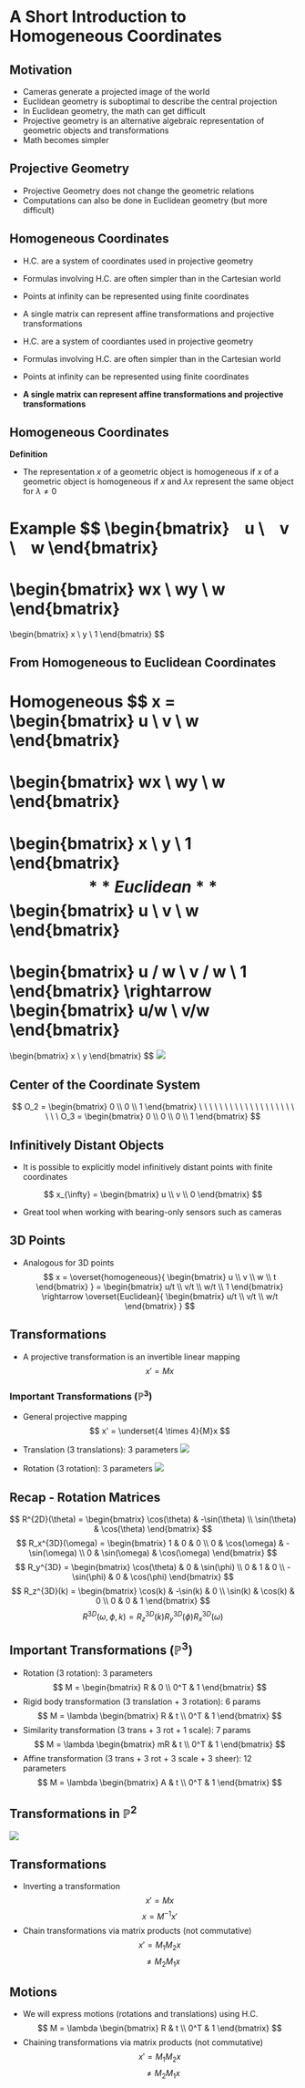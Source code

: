 # A Short Introduction to Homogeneous Coordinates
## Motivation
- Cameras generate a projected image of the world
- Euclidean geometry is suboptimal to describe the central projection
- In Euclidean geometry, the math can get difficult
- Projective geometry is an alternative algebraic representation of geometric objects and transformations
- Math becomes simpler

## Projective Geometry
- Projective Geometry does not change the geometric relations
- Computations can also be done in Euclidean geometry (but more difficult)

## Homogeneous Coordinates
- H.C. are a system of coordinates used in projective geometry
- Formulas involving H.C. are often simpler than in the Cartesian world
- Points at infinity can be represented using finite coordinates
- A single matrix can represent affine transformations and projective transformations

- H.C. are a system of coordiantes used in projective geometry
- Formulas involving H.C. are often simpler than in the Cartesian world
- Points at infinity can be represented using finite coordinates
- **A single matrix can represent affine transformations and projective transformations**

## Homogeneous Coordinates
**Definition**
- The representation $x$ of a geometric object is homogeneous if $x$ of a geometric object is homogeneous if $x$ and $\lambda x$ represent the same object for $\lambda \neq 0$ 

**Example**
$$
\begin{bmatrix}
   u \\ 
   v \\
   w
\end{bmatrix}
= 
\begin{bmatrix}
	wx \\
	wy \\
	w
\end{bmatrix}
=
\begin{bmatrix}
	x \\
	y \\ 
	1
\end{bmatrix}
$$

## From Homogeneous to Euclidean Coordinates
**Homogeneous**
$$
x = 
\begin{bmatrix}
u \\
v \\
w
\end{bmatrix}
=
\begin{bmatrix}
wx \\
wy \\
w
\end{bmatrix}
=
\begin{bmatrix}
x \\
y \\
1
\end{bmatrix}
$$
**Euclidean**
$$
\begin{bmatrix}
u \\
v \\
w
\end{bmatrix}
=
\begin{bmatrix}
u / w \\
v / w \\
1
\end{bmatrix}
\rightarrow
\begin{bmatrix}
u/w \\
v/w
\end{bmatrix}
=
\begin{bmatrix}
x \\
y
\end{bmatrix}
$$
![](Images/from-homogeneous-to-euclidean-coordinates.png)

## Center of the Coordinate System
$$
O_2 = 
\begin{bmatrix}
0 \\
0 \\
1
\end{bmatrix} \ \ \ \ \ \ \ \ \ \ \ \ \ \ \ \ \ \ \ \ \  \
O_3 = 
\begin{bmatrix}
0 \\
0 \\
0 \\
1
\end{bmatrix}
$$

## Infinitively Distant Objects
- It is possible to explicitly model infinitively distant points with finite coordinates

$$
x_{\infty} = 
\begin{bmatrix}
u \\
v \\
0
\end{bmatrix}
$$

- Great tool when working with bearing-only sensors such as cameras

## 3D Points
- Analogous for 3D points
$$
x = \overset{homogeneous}{
\begin{bmatrix}
u \\
v \\
w \\
t
\end{bmatrix}
}
=
\begin{bmatrix}
u/t \\
v/t \\
w/t \\
1
\end{bmatrix}
\rightarrow
\overset{Euclidean}{
\begin{bmatrix}
u/t \\
v/t \\
w/t
\end{bmatrix}
}
$$
## Transformations
- A projective transformation is an invertible linear mapping
$$
x' = Mx
$$
### Important Transformations ($\mathbb{P}^3$)
- General projective mapping
$$
x' = \underset{4 \times 4}{M}x
$$
- Translation (3 translations): 3 parameters
![](Images/important-transformations.png)

- Rotation (3 rotation): 3 parameters
![](important-transformations2.png)

## Recap - Rotation Matrices
$$
R^{2D}(\theta) =
\begin{bmatrix}
\cos(\theta) & -\sin(\theta) \\
\sin(\theta) & \cos(\theta)
\end{bmatrix}
$$
$$
R_x^{3D}(\omega) = 
\begin{bmatrix}
1 & 0 & 0 \\
0 & \cos(\omega) & -\sin(\omega) \\
0 & \sin(\omega) & \cos(\omega)
\end{bmatrix}
$$
$$
R_y^{3D} = 
\begin{bmatrix}
\cos(\theta) & 0 & \sin(\phi) \\
0 & 1 & 0 \\
-\sin(\phi) & 0 & \cos(\phi)
\end{bmatrix}
$$
$$
R_z^{3D}(k) = 
\begin{bmatrix}
\cos(k) & -\sin(k) & 0 \\
\sin(k) & \cos(k) & 0 \\
0 & 0 & 1
\end{bmatrix}
$$
$$
R^{3D}(\omega, \phi, k) = R_z^{3D}(k)R_y^{3D}(\phi)R_x^{3D}(\omega)
$$
## Important Transformations ($\mathbb{P}^3$)
- Rotation (3 rotation): 3 parameters
$$
M = 
\begin{bmatrix}
R & 0 \\
0^T & 1
\end{bmatrix}
$$
- Rigid body transformation (3 translation + 3 rotation): 6 params
$$
M = \lambda
\begin{bmatrix}
R & t \\
0^T & 1
\end{bmatrix}
$$
- Similarity transformation (3 trans + 3 rot + 1 scale): 7 params
$$
M = \lambda
\begin{bmatrix}
mR & t \\
0^T & 1
\end{bmatrix}
$$
- Affine transformation (3 trans + 3 rot + 3 scale + 3 sheer): 12 parameters
$$
M = \lambda
\begin{bmatrix}
A & t \\
0^T & 1
\end{bmatrix}
$$
## Transformations in $\mathbb{P}^2$
![](Images/transformations-in-p.png)

## Transformations
- Inverting a transformation
$$
x' = Mx
$$
$$
x = M^{-1}x'
$$
- Chain transformations via matrix products (not commutative)
$$
x' = M_1M_2x
$$
$$
\ \ \neq M_2M_1x
$$

## Motions
- We will express motions (rotations and translations) using H.C.
$$
M = \lambda
\begin{bmatrix}
R & t \\
0^T & 1
\end{bmatrix}
$$
- Chaining transformations via matrix products (not commutative)
$$
x' = M_1M_2x
$$
$$
 \ \ \neq M_2M_1x
$$